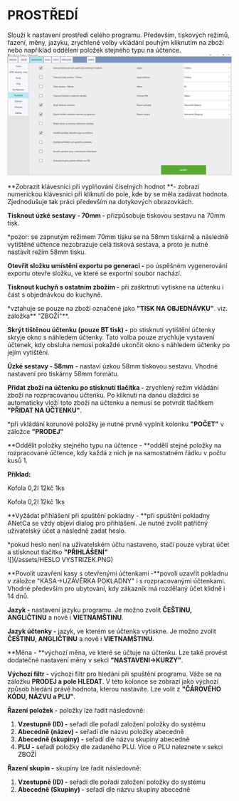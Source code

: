 # PROSTŘEDÍ

Slouží k nastavení prostředí celého programu. Především, tiskových režimů, řazení, měny, jazyku, zrychlené volby vkládání pouhým kliknutím na zboží nebo například oddělení položek stejného typu na účtence.![](/assets/NASTAVENI-PROSTREDI.JPG)

**Zobrazit klávesnici při vyplňování číselných hodnot **- zobrazí numerickou klávesnici při kliknutí do pole, kde by se měla zadávat hodnota. Zjednodušuje tak práci především na dotykových obrazovkách.

**Tisknout úzké sestavy - 70mm -** přizpůsobuje tiskovou sestavu na 70mm tisk.

\*pozor: se zapnutým režimem 70mm tisku se na 58mm tiskárně a následně vytištěné účtence nezobrazuje celá tisková sestava, a proto je nutné nastavit režim 58mm tisku.

**Otevřít složku umístění exportu po generaci -** po úspěšném vygenerování exportu otevře složku,  ve které se exportní soubor nachází.

**Tisknout kuchyň s ostatním zbožím -** při zaškrtnutí vytiskne na účtenku i část s objednávkou do kuchyně.

\*vztahuje se pouze na zboží označené jako **"TISK NA OBJEDNÁVKU"**. viz. záložka** "ZBOŽÍ"**.

**Skrýt tištěnou účtenku \(pouze BT tisk\) -** po stisknutí vytištění účtenky skryje okno s náhledem účtenky. Tato volba pouze zrychluje vystavení účtenek, kdy obsluha nemusí pokaždé ukončit okno s náhledem účtenky po jejím vytištění.

**Úzké sestavy  - 58mm** **-** nastaví úzkou 58mm tiskovou sestavu. Vhodné nastavení pro tiskárny 58mm formátu.

**Přidat zboží na účtenku po stisknutí tlačítka -** zrychlený režim vkládání zboží na rozpracovanou účtenku. Po kliknutí na danou dlaždici se automaticky vloží toto zboží na účtenku a nemusí se potvrdit tlačítkem **"PŘIDAT NA ÚČTENKU"**.

\*při vkládání korunové položky je nutné prvně vyplnit kolonku **"POČET"** v záložce **"PRODEJ"**

**Oddělit položky stejného typu na účtence - **oddělí stejné položky na rozpracované účtence, kdy každá z nich je na samostatném řádku v počtu kusů 1.

**Příklad:**

Kofola 0,2l     12kč   1ks

Kofola 0,2l     12kč   1ks

**Vyžádat přihlášení při spuštění pokladny - **při spuštění pokladny ANetCa se vždy objeví dialog pro přihlášení. Je nutné zvolit patřičný uživatelský účet a následně zadat heslo.

\*pokud heslo není na uživatelském účtu nastaveno, stačí pouze vybrat účet a stisknout tlačítko **"PŘIHLÁŠENÍ"**  
![](/assets/HESLO VYSTRIZEK.PNG)

**Povolit uzavření kasy s otevřenými účtenkami -**povolí uzavřít pokladnu v záložce "KASA-&gt;UZÁVĚRKA POKLADNY" i s rozpracovanými účtenkami. Vhodné především pro ubytování, kdy zákazník má rozdělaný účet klidně i 14 dnů.

**Jazyk -** nastavení jazyku programu. Je možno zvolit **ČEŠTINU, ANGLIČTINU** a nově i **VIETNAMŠTINU**.

**Jazyk účtenky -** jazyk, ve kterém se účtenka vytiskne. Je možno zvolit **ČEŠTINU, ANGLIČTINU** a nově i **VIETNAMŠTINU**.

**Měna - **výchozí měna, ve které se účtuje na účtenku. Lze také provést dodatečné nastavení měny v sekci **"NASTAVENI-&gt;KURZY"**.

**Výchozí filtr -** výchozí filtr pro hledání při spuštění programu. Váže se na záložku **PRODEJ a pole HLEDAT**. V této kolonce se zobrazí jako výchozí způsob hledání právě hodnota, kterou nastavíte. Lze volit z **"ČÁROVÉHO KÓDU, NÁZVU a PLU"**.

**Řazení položek -** položky lze řadit následovně:

1. **Vzestupně \(ID\) -** seřadí dle pořadí založení položky do systému
2. **Abecedně \(název\) -** seřadí dle názvu položky abecedně
3. **Abecedně \(skupiny\) -** seřadí dle názvu skupiny abecedně
4. **PLU -** seřadí položky dle zadaného PLU. Více o PLU naleznete v sekci ZBOŽÍ

**Řazení skupin -** skupiny lze řadit následovně:

1. **Vzestupně \(ID\) -** seřadí dle pořadí založení položky do systému
2. **Abecedně \(Skupiny\) -** seřadí dle názvu skupiny abecedně



